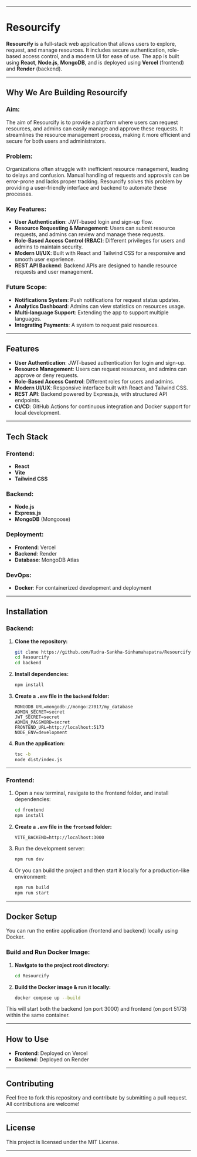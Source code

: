 

---

# **Resourcify**

**Resourcify** is a full-stack web application that allows users to explore, request, and manage resources. It includes secure authentication, role-based access control, and a modern UI for ease of use. The app is built using **React**, **Node.js**, **MongoDB**, and is deployed using **Vercel** (frontend) and **Render** (backend).

---

## **Why We Are Building Resourcify**

### **Aim:**
The aim of Resourcify is to provide a platform where users can request resources, and admins can easily manage and approve these requests. It streamlines the resource management process, making it more efficient and secure for both users and administrators.

### **Problem:**
Organizations often struggle with inefficient resource management, leading to delays and confusion. Manual handling of requests and approvals can be error-prone and lacks proper tracking. Resourcify solves this problem by providing a user-friendly interface and backend to automate these processes.

### **Key Features:**
- **User Authentication**: JWT-based login and sign-up flow.
- **Resource Requesting & Management**: Users can submit resource requests, and admins can review and manage these requests.
- **Role-Based Access Control (RBAC)**: Different privileges for users and admins to maintain security.
- **Modern UI/UX**: Built with React and Tailwind CSS for a responsive and smooth user experience.
- **REST API Backend**: Backend APIs are designed to handle resource requests and user management.
  
### **Future Scope:**
- **Notifications System**: Push notifications for request status updates.
- **Analytics Dashboard**: Admins can view statistics on resources usage.
- **Multi-language Support**: Extending the app to support multiple languages.
- **Integrating Payments**: A system to request paid resources.

---

## **Features**

- **User Authentication**: JWT-based authentication for login and sign-up.
- **Resource Management**: Users can request resources, and admins can approve or deny requests.
- **Role-Based Access Control**: Different roles for users and admins.
- **Modern UI/UX**: Responsive interface built with React and Tailwind CSS.
- **REST API**: Backend powered by Express.js, with structured API endpoints.
- **CI/CD**: GitHub Actions for continuous integration and Docker support for local development.

---

## **Tech Stack**

### **Frontend:**
- **React**
- **Vite**
- **Tailwind CSS**

### **Backend:**
- **Node.js**
- **Express.js**
- **MongoDB** (Mongoose)

### **Deployment:**
- **Frontend**: Vercel
- **Backend**: Render
- **Database**: MongoDB Atlas

### **DevOps:**
- **Docker**: For containerized development and deployment

---

## **Installation**

### **Backend:**

1. **Clone the repository:**
   ```bash
   git clone https://github.com/Rudra-Sankha-Sinhamahapatra/Resourcify
   cd Resourcify
   cd backend
   ```

2. **Install dependencies:**
   ```bash
   npm install
   ```

3. **Create a `.env` file in the `backend` folder:**
   ```
   MONGODB_URL=mongodb://mongo:27017/my_database
   ADMIN_SECRET=secret
   JWT_SECRET=secret
   ADMIN_PASSWORD=secret
   FRONTEND_URL=http://localhost:5173
   NODE_ENV=development
   ```

4. **Run the application:**
   ```bash
   tsc -b
   node dist/index.js
   ```

---

### **Frontend:**

1. Open a new terminal, navigate to the frontend folder, and install dependencies:
   ```bash
   cd frontend
   npm install
   ```

2. **Create a `.env` file in the `frontend` folder:**
   ```
   VITE_BACKEND=http://localhost:3000
   ```

3. Run the development server:
   ```bash
   npm run dev
   ```

4. Or you can build the project and then start it locally for a production-like environment:
   ```bash
   npm run build
   npm run start
   ```

---

## **Docker Setup**

You can run the entire application (frontend and backend) locally using Docker.

### **Build and Run Docker Image:**

1. **Navigate to the project root directory:**
   ```bash
   cd Resourcify
   ```

2. **Build the Docker image & run it locally:**
   ```bash
   docker compose up --build
   ```

This will start both the backend (on port 3000) and frontend (on port 5173) within the same container.

---

## **How to Use**

- **Frontend**: Deployed on Vercel 
- **Backend**: Deployed on Render 

---

## **Contributing**

Feel free to fork this repository and contribute by submitting a pull request. All contributions are welcome!

---

## **License**

This project is licensed under the MIT License.

---
